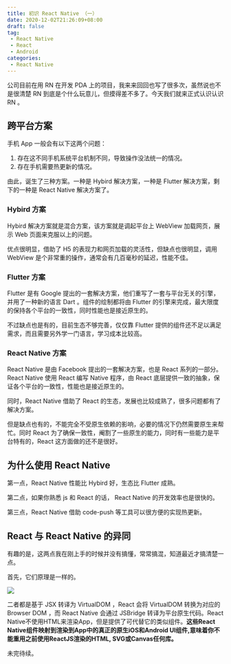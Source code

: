 ```yaml
---
title: 初识 React Native （一）
date: 2020-12-02T21:26:09+08:00
draft: false
tag:
 - React Native
 - React
 - Android
categories:
 - React Native
---
```


公司目前在用 RN 在开发 PDA 上的项目，我来来回回也写了很多次，虽然说也不是很清楚 RN 到底是个什么玩意儿，但摸得差不多了。今天我们就来正式认识认识 RN 。

## 跨平台方案

手机 App 一般会有以下这两个问题：
1. 存在这不同手机系统平台机制不同，导致操作没法统一的情况。
2. 存在手机需要热更新的情况。

由此，诞生了三种方案。一种是 Hybird 解决方案，一种是 Flutter 解决方案，剩下的一种是 React Native 解决方案了。

### Hybird 方案

Hybird 解决方案就是混合方案，该方案就是调起平台上 WebView 加载网页，展示 Web 页面来克服以上的问题。

优点很明显，借助了 H5 的表现力和网页加载的灵活性，但缺点也很明显，调用 WebView 是个非常重的操作，通常会有几百毫秒的延迟，性能不佳。

### Flutter 方案

Flutter 是有 Google 提出的一套解决方案，他们重写了一套与平台无关的引擎，并用了一种新的语言 Dart 。组件的绘制都将由 Flutter 的引擎来完成，最大限度的保持各个平台的一致性，同时性能也是接近原生的。

不过缺点也是有的，目前生态不够完善，仅仅靠 Flutter 提供的组件还不足以满足需求，而且需要另外学一门语言，学习成本比较高。

### React Native 方案

React Native 是由 Facebook 提出的一套解决方案，也是 React 系列的一部分。React Native 使用 React 编写 Native 程序，由 React 底层提供一致的抽象，保证各个平台的一致性，性能也是接近原生的。

同时，React Native 借助了 React 的生态，发展也比较成熟了，很多问题都有了解决方案。

但是缺点也有的，不能完全不受原生依赖的影响，必要的情况下仍然需要原生来帮忙。同时 React 为了确保一致性，阉割了一些原生的能力，同时有一些能力是平台特有的，React 这方面做的还不是很好。

## 为什么使用 React Native

第一点，React Native 性能比 Hybird 好，生态比 Flutter 成熟。

第二点，如果你熟悉 js 和 React 的话， React Native 的开发效率也是很快的。

第三点，React Native 借助 code-push 等工具可以很方便的实现热更新。

## React 与 React Native 的异同

有趣的是，这两点我在刚上手的时候并没有搞懂，常常搞混，知道最近才搞清楚一点。

首先，它们原理是一样的。

![](https://pic4.zhimg.com/v2-990aa3a1c34a8e1b956baaa00b4ca9db_r.jpg)

二者都是基于 JSX 转译为 VirtualDOM ，React 会将 VirtualDOM 转换为对应的 Browser DOM ，而 React Native 会通过 JSBridge 转译为平台原生代码。React Native不使用HTML来渲染App，但是提供了可代替它的类似组件。**这些React Native组件映射到渲染到App中的真正的原生iOS和Android UI组件,意味着你不能重用之前使用ReactJS渲染的HTML, SVG或Canvas任何库。**

未完待续。